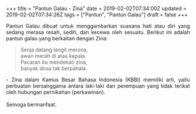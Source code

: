 +++
title = "Pantun Galau - Zina"
date = 2019-02-02T07:34:00Z
updated = 2019-02-02T07:34:26Z
tags = ["Pantun", "Pantun Galau"]
draft = false
+++

<div dir="ltr" style="text-align: left;" trbidi="on"><div style="text-align: justify;">Pantun Galau dibuat untuk menggambarkan suasana hati atau diri yang sedang merasa resah, sedih, dan kecewa oleh sesuatu. Berikut ini adalah pantun galau yang berkaitan dengan Zina:</div><blockquote class="tr_bq"><div style="text-align: left;">Senja datang langit merona,<br />awan merah di atas kepala.<br />Pacaran itu mendekati zina,<br />banyak dosa tak berpahala.</div></blockquote><div style="text-align: justify;">- Zina dalam Kamus Besar Bahasa Indonesia (KBBI) memiliki arti, yaitu perbuatan bersanggama antara laki-laki dan perempuan yang tidak terikat oleh hubungan pernikahan (perkawinan).</div><div style="text-align: justify;"><br /></div><div style="text-align: justify;">Semoga bermanfaat. </div></div>
